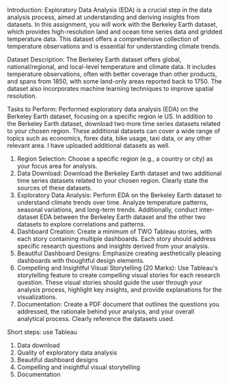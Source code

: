 Introduction:
Exploratory Data Analysis (EDA) is a crucial step in the data analysis process, aimed at understanding and deriving insights from datasets. In this assignment, you will work with the Berkeley Earth dataset, which provides high-resolution land and ocean time series data and gridded temperature data. This dataset offers a comprehensive collection of temperature observations and is essential for understanding climate trends.

Dataset Description:
The Berkeley Earth dataset offers global, national/regional, and local-level temperature and climate data. It includes temperature observations, often with better coverage than other products, and spans from 1850, with some land-only areas reported back to 1750. The dataset also incorporates machine learning techniques to improve spatial resolution.

Tasks to Perform:
Performed exploratory data analysis (EDA) on the Berkeley Earth dataset, focusing on a specific region ie US. In addition to the Berkeley Earth dataset, download two more time series datasets related to your chosen region. These additional datasets can cover a wide range of topics such as economics, forex data, bike usage, taxi data, or any other relevant area. I have uploaded additional datasets as well.

1. Region Selection: Choose a specific region (e.g., a country or city) as your focus area for analysis. 
2. Data
Download: Download the Berkeley Earth dataset and two additional time series datasets related to your chosen region. Clearly state
the sources of these datasets.
3. Exploratory Data Analysis: Perform EDA on the Berkeley Earth dataset to understand climate trends over time. Analyze temperature patterns, seasonal variations, and long-term trends. Additionally, conduct inter-dataset EDA between the Berkeley Earth dataset and the other two datasets to explore correlations and patterns.
4. Dashboard Creation: Create a minimum of TWO Tableau stories, with each story containing multiple dashboards. Each story should address specific research questions and insights derived from your analysis.
5. Beautiful Dashboard Designs: Emphasize creating aesthetically pleasing dashboards with thoughtful design elements.
6. Compelling and Insightful Visual Storytelling (20 Marks): Use Tableau's storytelling feature to create compelling visual stories for each research question. These visual stories should guide the user through your analysis process, highlight key insights, and provide explanations for the visualizations.
7. Documentation: Create a PDF document that outlines the questions you addressed, the rationale behind your analysis, and your overall analytical process. Clearly reference the datasets used.



Short steps: use Tableau
1. Data download
2. Quality of exploratory data analysis
3. Beautiful dashboard designs 
4. Compelling and insightful visual storytelling 
5. Documentation
